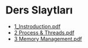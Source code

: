# Ders Slaytları

<!--Index-->

- [1_Instroduction.pdf](https://github.com//yedhrab/IstanbulUniversity-CE/raw/master/3.%20S%C4%B1n%C4%B1f%201.%20D%C3%B6nem%20Notlar%C4%B1/Operating%20Systems/Ders%20%C4%B0%C3%A7eri%C4%9Fi/Ders%20Slaytlar%C4%B1/1_Instroduction.pdf)
- [2 Process & Threads.pdf](https://github.com//yedhrab/IstanbulUniversity-CE/raw/master/3.%20S%C4%B1n%C4%B1f%201.%20D%C3%B6nem%20Notlar%C4%B1/Operating%20Systems/Ders%20%C4%B0%C3%A7eri%C4%9Fi/Ders%20Slaytlar%C4%B1/2%20Process%20%26%20Threads.pdf)
- [3 Memory Management.pdf](https://github.com//yedhrab/IstanbulUniversity-CE/raw/master/3.%20S%C4%B1n%C4%B1f%201.%20D%C3%B6nem%20Notlar%C4%B1/Operating%20Systems/Ders%20%C4%B0%C3%A7eri%C4%9Fi/Ders%20Slaytlar%C4%B1/3%20Memory%20Management.pdf)

<!--Index-->
